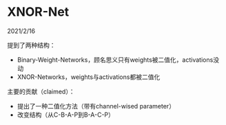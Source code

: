 # XNOR-Net

2021/2/16  

提到了两种结构： 
* Binary-Weight-Networks，顾名思义只有weights被二值化，activations没动  
* XNOR-Networks，weights与activations都被二值化  

主要的贡献（claimed）：  
* 提出了一种二值化方法（带有channel-wised parameter）  
* 改变结构（从C-B-A-P到B-A-C-P）  
